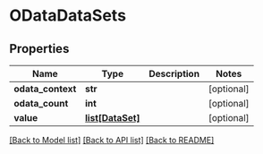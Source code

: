 # ODataDataSets

## Properties
Name | Type | Description | Notes
------------ | ------------- | ------------- | -------------
**odata_context** | **str** |  | [optional] 
**odata_count** | **int** |  | [optional] 
**value** | [**list[DataSet]**](DataSet.md) |  | [optional] 

[[Back to Model list]](../README.md#documentation-for-models) [[Back to API list]](../README.md#documentation-for-api-endpoints) [[Back to README]](../README.md)


